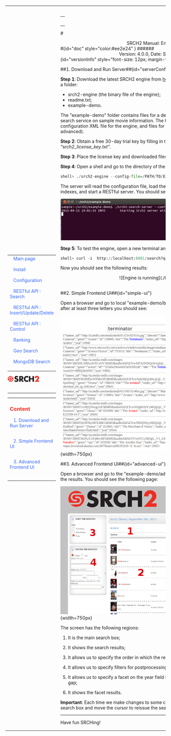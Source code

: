 <table style="width:100%;table-layout:fixed" ><tr>
<td id="sideBarTd" style="width:25%">
<div id="sidebar"> <!-- Sidebar -->
<div id="linkpool" > <!-- Links to main pages, id=linkpool-->
<table><tbody><tr><td>
&nbsp;&nbsp;&nbsp;<a style="text-decoration: none;color:#3366FF" href="./main.html">Main page</a><br><br>
&nbsp;&nbsp;&nbsp;<a style="text-decoration: none;color:#3366FF" href="./install.html">Install</a><br><br>
&nbsp;&nbsp;&nbsp;<a style="text-decoration: none;color:#3366FF" href="./configuration.html">Configuration</a><br><br>
&nbsp;&nbsp;&nbsp;<a style="text-decoration: none;color:#3366FF" href="./restful-search.html">RESTful API : Search</a><br><br>
&nbsp;&nbsp;&nbsp;<a style="text-decoration: none;color:#3366FF" href="./restful-insert-update-delete.html">RESTful API : Insert/Update/Delete</a><br><br>
&nbsp;&nbsp;&nbsp;<a style="text-decoration: none;color:#3366FF" href="./restful-control.html">RESTful API : Control</a><br><br>
&nbsp;&nbsp;&nbsp;<a style="text-decoration: none;color:#3366FF" href="./ranking.html">Ranking</a></br><br>
&nbsp;&nbsp;&nbsp;<a style="text-decoration: none;color:#3366FF" href="./geo.html">Geo Search</a></br><br>
&nbsp;&nbsp;&nbsp;<a style="text-decoration: none;color:#3366FF" href="./mongodb.html">MongoDB Search</a></br><br>
</td></tr></tbody></table>

<span ><a href="http://www.srch2.com" target="_blankt"><img style="width:100px" src="images/logo.png"/></a></span></br></br>
</div> <!-- Links to main pages, id=linkpool-->
<hr/>

<div id="content" > <!-- Table of content, id=content-->

<table><tbody><tr><td>

<div><h3><a style="text-decoration: none;color:#ee2e24" href="#doc">Content</a></h3></div>

&nbsp;&nbsp;&nbsp;<a style="text-decoration: none;color:#3366FF" href="#serverConfig">1. Download and Run Server</a><br><br>

&nbsp;&nbsp;&nbsp;<a style="text-decoration: none;color:#3366FF" href="#simple-ui">2. Simple Frontend UI</a></br><br>

&nbsp;&nbsp;&nbsp;<a style="text-decoration: none;color:#3366FF" href="#advanced-ui">3. Advanced Frontend UI</a></br><br>


</td></tr></tbody></table>


</div> <!-- Table of content, id=content-->


</div> <!-- Sidebar -->


</td>


<td id="docBody" style="width:70%">

</br>

<div><table><tbody><tr><td>

<div><h3><a style="text-decoration: none;color:#ee2e24" href="#doc"></a></h3></div>


</td></tr></tbody></table></div>

#<center>SRCH2 Manual: Engine Installation</center>#{id="doc" style="color:#ee2e24" }
######<center>Version: 4.0.0, Date: September 19, 2013</center>{id="versionInfo" style="font-size: 12px; margin-top: -20px;"}



##1. Download and Run Server##{id="serverConfig"}


<b>Step 1</b>: Download the latest SRCH2 engine from [here](http://www.srch2.com/downloads.html). The tar ball includes the following files and a folder:

 - srch2-engine (the binary file of the engine);
 - readme.txt;
 - example-demo.
 
The "example-demo" folder contains files for a demo, in which we use the engine to build a search service on sample movie information. The folder includes a JSON file, a sample configuration XML file for the engine, and files for two frontend UIs (one basic and one advanced).

<b>Step 2</b>: Obtain a free 30-day trial key by filling in the [form](http://www.srch2.com/downloads.html). Store the key file locally as _“srch2_license_key.txt”_.

<b>Step 3</b>: Place the license key and downloaded files into a directory.

<b>Step 4</b>: Open a shell and go to the directory of the engine. Run the following:

```python
shell> ./srch2-engine --config-file=/PATH/TO/EXTRACTED/FILES/example-demo/srch2-config.xml
```

The server will read the configuration file, load the data in the corresponding data file, build indexes, and start a RESTful server. You should see a page similar to the following:

<center>

![Engine is running](./images/engine_running.png)

</center>


<b>Step 5</b>: To test the engine, open a new terminal and type the following command:

```python
shell> curl -i  http://localhost:8081/search?q=terminator
```

Now you should see the following results:

<center>
![Engine is running](./images/results.png)
</center>

</br>


##2. Simple Frontend UI##{id="simple-ui"}

Open a browser and go to local "example-demo/basic-ui/index.html". Type into the search box, after at least three letters you should see:

![Demo Webpage Image](./images/Srch2-BasicDemoFront.png){width=750px}


##3. Advanced Frontend UI##{id="advanced-ui"}

Open a browser and go to the "example-demo/advanced-ui/index.html". Do a search and see the results. You should see the following page:

![Demo Webpage Image](./images/Srch2-FullDemoFront.png){width=750px}


The screen has the following regions:

1. It is the main search box;

2. It shows the search results;

3. It allows us to specify the order in which the results are sorted using the year field;

4. It allows us to specify filters for postprocessing results;

5. It allows us to specify a facet on the year field by providing a start year, end year, and a year gap;

6. It shows the facet results.

<b>Important</b>: Each time we make changes to some conditions, make sure to change the focus to the search box and move the cursor to reissue the search query to the server.

<hr/>

Have fun SRCHing!

<link rel="stylesheet" type="text/css" href="documentation.css">
<script type="text/javascript" src="setSizes.js"></script>

<script>
setSizes();
window.onresize = setSizes

</script>
